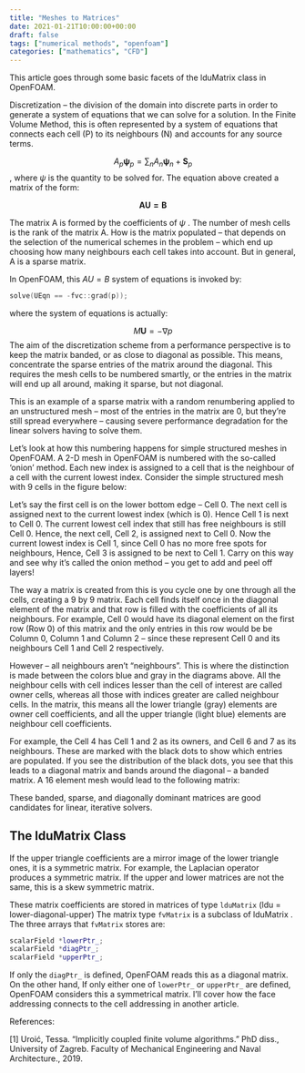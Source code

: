 ```yaml
---
title: "Meshes to Matrices"
date: 2021-01-21T10:00:00+00:00
draft: false
tags: ["numerical methods", "openfoam"]
categories: ["mathematics", "CFD"]
---
```


This article goes through some basic facets of the lduMatrix class in OpenFOAM.

Discretization – the division of the domain into discrete parts in order to generate a system of equations that we can solve for a solution. In the Finite Volume Method, this is often represented by a system of equations that connects each cell (P) to its neighbours (N) and accounts for any source terms.

$$A_{p} \boldsymbol\psi_{p} = \sum_n A_{n} \boldsymbol \psi_{n} + \mathbf{S}_p$$,
where $\psi$ is the quantity to be solved for. The equation above created a matrix of the form:

$$\mathbf{AU = B}$$

The matrix A is formed by the coefficients of $\psi$ . The number of mesh cells is the rank of the matrix A. How is the matrix populated – that depends on the selection of the numerical schemes in the problem – which end up choosing how many neighbours each cell takes into account. But in general, A is a sparse matrix.

In OpenFOAM, this $AU = B$ system of equations is invoked by:
```cpp
solve(UEqn == -fvc::grad(p));
```
where the system of equations is actually:

$$M\mathbf{U} = -\nabla p$$
The aim of the discretization scheme from a performance perspective is to keep the matrix banded, or as close to diagonal as possible. This means, concentrate the sparse entries of the matrix around the diagonal. This requires the mesh cells to be numbered smartly, or the entries in the matrix will end up all around, making it sparse, but not diagonal.

This is an example of a sparse matrix with a random renumbering applied to an unstructured mesh – most of the entries in the matrix are 0, but they’re still spread everywhere – causing severe performance degradation for the linear solvers having to solve them.


Let’s look at how this numbering happens for simple structured meshes in OpenFOAM. A 2-D mesh in OpenFOAM is numbered with the so-called ‘onion’ method. Each new index is assigned to a cell that is the neighbour of a cell with the current lowest index. Consider the simple structured mesh with 9 cells in the figure below:

Let’s say the first cell is on the lower bottom edge – Cell 0. The next cell is assigned next to the current lowest index (which is 0). Hence Cell 1 is next to Cell 0. The current lowest cell index that still has free neighbours is still Cell 0. Hence, the next cell, Cell 2, is assigned next to Cell 0. Now the current lowest index is Cell 1, since Cell 0 has no more free spots for neighbours, Hence, Cell 3 is assigned to be next to Cell 1. Carry on this way and see why it’s called the onion method – you get to add and peel off layers!

The way a matrix is created from this is you cycle one by one through all the cells, creating a 9 by 9 matrix. Each cell finds itself once in the diagonal element of the matrix and that row is filled with the coefficients of all its neighbours. For example, Cell 0 would have its diagonal element on the first row (Row 0) of this matrix and the only entries in this row would be be Column 0, Column 1 and Column 2 – since these represent Cell 0 and its neighbours Cell 1 and Cell 2 respectively.


However – all neighbours aren’t “neighbours”. This is where the distinction is made between the colors blue and gray in the diagrams above. All the neighbour cells with cell indices lesser than the cell of interest are called owner cells, whereas all those with indices greater are called neighbour cells. In the matrix, this means all the lower triangle (gray) elements are owner cell coefficients, and all the upper triangle (light blue) elements are neighbour cell coefficients.

For example, the Cell 4 has Cell 1 and 2 as its owners, and Cell 6 and 7 as its neighbours. These are marked with the black dots to show which entries are populated. If you see the distribution of the black dots, you see that this leads to a diagonal matrix and bands around the diagonal – a banded matrix. A 16 element mesh would lead to the following matrix:

These banded, sparse, and diagonally dominant matrices are good candidates for linear, iterative solvers.

## The lduMatrix Class
If the upper triangle coefficients are a mirror image of the lower triangle ones, it is a symmetric matrix. For example, the Laplacian operator produces a symmetric matrix. If the upper and lower matrices are not the same, this is a skew symmetric matrix.

These matrix coefficients are stored in matrices of type `lduMatrix` (ldu = lower-diagonal-upper) The matrix type `fvMatrix` is a subclass of lduMatrix . The three arrays that `fvMatrix` stores are:

```cpp
scalarField *lowerPtr_;
scalarField *diagPtr_;
scalarField *upperPtr_;
```
If only the `diagPtr_` is defined, OpenFOAM reads this as a diagonal matrix. On the other hand, If only either one of `lowerPtr_` or `upperPtr_` are defined, OpenFOAM considers this a symmetrical matrix. I’ll cover how the face addressing connects to the cell addressing in another article. 

References:

[1] Uroić, Tessa. “Implicitly coupled finite volume algorithms.” PhD diss., University of Zagreb. Faculty of Mechanical Engineering and Naval Architecture., 2019.
